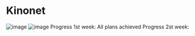 # Kinonet
![image](https://user-images.githubusercontent.com/77801087/163475320-9c300280-5cca-46fa-990d-b86017f55acf.png)
![image](https://user-images.githubusercontent.com/77801087/163475517-cd8ca0ae-6501-49a3-bcf0-7621db2bb0e1.png)
Progress 1st week: 
All plans achieved
Progress 2st week:
